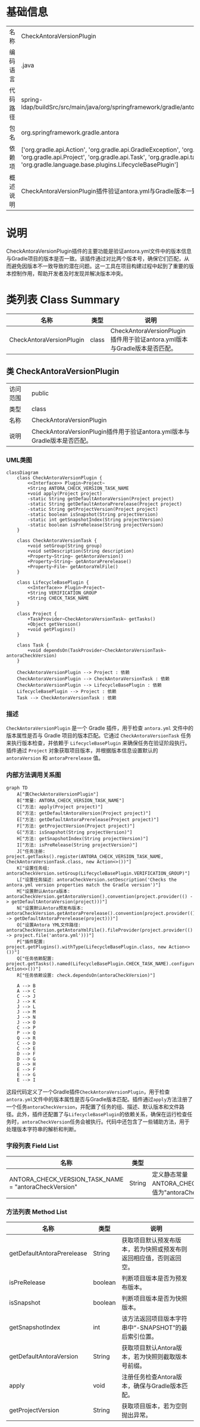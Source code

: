 # 基础信息

|      |      |
|------|------|
| 名称 | CheckAntoraVersionPlugin |
| 编码语言 | .java |
| 代码路径 | spring-ldap/buildSrc/src/main/java/org/springframework/gradle/antora/CheckAntoraVersionPlugin.java |
| 包名 | org.springframework.gradle.antora |
| 依赖项 | ['org.gradle.api.Action', 'org.gradle.api.GradleException', 'org.gradle.api.Plugin', 'org.gradle.api.Project', 'org.gradle.api.Task', 'org.gradle.api.tasks.TaskProvider', 'org.gradle.language.base.plugins.LifecycleBasePlugin'] |
| 概述说明 | CheckAntoraVersionPlugin插件验证antora.yml与Gradle版本一致性。 |

# 说明

CheckAntoraVersionPlugin插件的主要功能是验证antora.yml文件中的版本信息与Gradle项目的版本是否一致。该插件通过对比两个版本号，确保它们匹配，从而避免因版本不一致导致的潜在问题。这一工具在项目构建过程中起到了重要的版本控制作用，帮助开发者及时发现并解决版本冲突。

# 类列表 Class Summary

| 名称   | 类型  | 说明 |
|-------|------|-------------|
| CheckAntoraVersionPlugin | class | CheckAntoraVersionPlugin插件用于验证antora.yml版本与Gradle版本是否匹配。 |



## 类 CheckAntoraVersionPlugin

|      |      |
|------|------|
| 访问范围 | public |
| 类型 | class |
| 名称 | CheckAntoraVersionPlugin |
| 说明 | CheckAntoraVersionPlugin插件用于验证antora.yml版本与Gradle版本是否匹配。 |


### UML类图

```mermaid
classDiagram
    class CheckAntoraVersionPlugin {
        <<Interface>> Plugin~Project~
        +String ANTORA_CHECK_VERSION_TASK_NAME
        +void apply(Project project)
        -static String getDefaultAntoraVersion(Project project)
        -static String getDefaultAntoraPrerelease(Project project)
        -static String getProjectVersion(Project project)
        -static boolean isSnapshot(String projectVersion)
        -static int getSnapshotIndex(String projectVersion)
        -static boolean isPreRelease(String projectVersion)
    }

    class CheckAntoraVersionTask {
        +void setGroup(String group)
        +void setDescription(String description)
        +Property~String~ getAntoraVersion()
        +Property~String~ getAntoraPrerelease()
        +Property~File~ getAntoraYmlFile()
    }

    class LifecycleBasePlugin {
        <<Interface>> Plugin~Project~
        +String VERIFICATION_GROUP
        +String CHECK_TASK_NAME
    }

    class Project {
        +TaskProvider~CheckAntoraVersionTask~ getTasks()
        +Object getVersion()
        +void getPlugins()
    }

    class Task {
        +void dependsOn(TaskProvider~CheckAntoraVersionTask~ antoraCheckVersion)
    }

    CheckAntoraVersionPlugin --> Project : 依赖
    CheckAntoraVersionPlugin --> CheckAntoraVersionTask : 依赖
    CheckAntoraVersionPlugin --> LifecycleBasePlugin : 依赖
    LifecycleBasePlugin --> Project : 依赖
    Task --> CheckAntoraVersionTask : 依赖
```

### 描述
`CheckAntoraVersionPlugin` 是一个 Gradle 插件，用于检查 `antora.yml` 文件中的版本属性是否与 Gradle 项目的版本匹配。它通过 `CheckAntoraVersionTask` 任务来执行版本检查，并依赖于 `LifecycleBasePlugin` 来确保任务在验证阶段执行。插件通过 `Project` 对象获取项目版本，并根据版本信息设置默认的 `antoraVersion` 和 `antoraPrerelease` 值。


### 内部方法调用关系图

```mermaid
graph TD
    A["类CheckAntoraVersionPlugin"]
    B["常量: ANTORA_CHECK_VERSION_TASK_NAME"]
    C["方法: apply(Project project)"]
    D["方法: getDefaultAntoraVersion(Project project)"]
    E["方法: getDefaultAntoraPrerelease(Project project)"]
    F["方法: getProjectVersion(Project project)"]
    G["方法: isSnapshot(String projectVersion)"]
    H["方法: getSnapshotIndex(String projectVersion)"]
    I["方法: isPreRelease(String projectVersion)"]
    J["任务注册: project.getTasks().register(ANTORA_CHECK_VERSION_TASK_NAME, CheckAntoraVersionTask.class, new Action<>())"]
    K["设置任务组: antoraCheckVersion.setGroup(LifecycleBasePlugin.VERIFICATION_GROUP)"]
    L["设置任务描述: antoraCheckVersion.setDescription('Checks the antora.yml version properties match the Gradle version')"]
    M["设置默认Antora版本: antoraCheckVersion.getAntoraVersion().convention(project.provider(() -> getDefaultAntoraVersion(project)))"]
    N["设置默认Antora预发布版本: antoraCheckVersion.getAntoraPrerelease().convention(project.provider(() -> getDefaultAntoraPrerelease(project)))"]
    O["设置Antora YML文件路径: antoraCheckVersion.getAntoraYmlFile().fileProvider(project.provider(() -> project.file('antora.yml')))"]
    P["插件配置: project.getPlugins().withType(LifecycleBasePlugin.class, new Action<>())"]
    Q["任务依赖配置: project.getTasks().named(LifecycleBasePlugin.CHECK_TASK_NAME).configure(new Action<>())"]
    R["任务依赖设置: check.dependsOn(antoraCheckVersion)"]

    A --> B
    A --> C
    C --> J
    J --> K
    J --> L
    J --> M
    J --> N
    J --> O
    C --> P
    P --> Q
    Q --> R
    C --> D
    C --> E
    D --> F
    D --> G
    D --> H
    E --> F
    E --> G
    E --> I
```

这段代码定义了一个Gradle插件`CheckAntoraVersionPlugin`，用于检查`antora.yml`文件中的版本属性是否与Gradle版本匹配。插件通过`apply`方法注册了一个任务`antoraCheckVersion`，并配置了任务的组、描述、默认版本和文件路径。此外，插件还配置了与`LifecycleBasePlugin`的依赖关系，确保在运行检查任务时，`antoraCheckVersion`任务会被执行。代码中还包含了一些辅助方法，用于处理版本字符串的解析和判断。

### 字段列表 Field List

| 名称  | 类型  | 说明 |
|-------|-------|------|
| ANTORA_CHECK_VERSION_TASK_NAME = "antoraCheckVersion" | String | 定义静态常量ANTORA_CHECK_VERSION_TASK_NAME，值为"antoraCheckVersion"。 |

### 方法列表 Method List

| 名称  | 类型  | 说明 |
|-------|-------|------|
| getDefaultAntoraPrerelease | String | 获取项目默认预发布版本，若为快照或预发布则返回相应值，否则返回空。 |
| isPreRelease | boolean | 判断项目版本是否为预发布版本。 |
| isSnapshot | boolean | 判断项目版本是否为快照版本。 |
| getSnapshotIndex | int | 该方法返回项目版本字符串中“-SNAPSHOT”的最后索引位置。 |
| getDefaultAntoraVersion | String | 获取项目默认Antora版本，若为快照则截取版本号前缀。 |
| apply | void | 注册任务检查Antora版本，确保与Gradle版本匹配。 |
| getProjectVersion | String | 获取项目版本，若为空则抛出异常。 |




